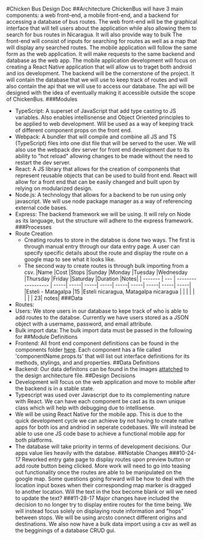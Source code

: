 #Chicken Bus Design Doc
##Architecture
ChickenBus will have 3 main components: a web front-end, a mobile front-end, and a backend for accessing a database of bus routes. The web front-end will be the graphical interface that will tell users about the application while also allowing them to search for bus routes in Nicaragua. It will also provide way to bulk The front-end will consist of inputs for searching for routes as well as a map that will display any searched routes.
The mobile application will follow the same form as the web application. It will make requests to the same backend and database as the web app. The mobile application development will focus on creating a React Native application that will allow us to traget both android and ios development.
The backend will be the cornerstone of the project. It will contain the database that we will use to keep track of routes and will also contain the api that we will use to access our database. The api will be designed with the idea of eventually making it accessible outside the scope of ChickenBus.
###Modules
- TypeScript: A superset of JavaScript that add type casting to JS variables. Also enables intellisnense and Object Oriented principles to be applied to web development. Will be used as a way of keeping track of different component props on the front end.
- Webpack: A bundler that will compile and combine all JS and TS (TypeScript) files into one dist file that will be served to the user. We will also use the webpack dev server for front end development due to its ability to "hot reload" allowing changes to be made without the need to restart the dev server.
- React: A JS library that allows for the creation of components that represent reusable objects that can be used to build front end. React will allow for a front end that can be easily changed and built upon by relying on modularized design.
- Node.js: A technology that allows for a backend to be run using only javascript. We will use node package manager as a way of referencing external code bases.
- Express: The backend framework we will be using. It will rely on Node as its language, but the structure will adhere to the express framework.
###Processes
- Route Creation
    - Creating routes to store in the databse is done two ways. The first is through manual entry through our data entry page. A user can specify specific details about the route and display the route on a google map to see what it looks like.
    - The second way to create routes is through bulk importing from a csv.
    |Name	|Cost	|Stops	|Sunday	|Monday	|Tuesday	|Wednesday	|Thursday	|Friday	|Saturday	|Duration	|Notes|
| ------- | --- | ------------------ | -----| -----| -----| -----| -----| -----| -----| -----| -----|
|Esteli - Matagalpa	|15	|Esteli nicaragua, Matagalpa nicaragua		|	| | | | | | | 23| notes|
###Data
- Routes: 
- Users: We store users in our database to kepe track of who is able to add routes to the databse. Currently we have users stored as a JSON object with a username, password, and email attribute.
- Bulk import data: The bulk import data must be passed in the following for
##Module Definitions
- Frontend: All front end component definitions can be found in the components folder [here](https://github.com/KyleMartin95/ChickenBus-Frontend/tree/master/src/components). Each component has a file called 'componentName.props.ts' that will list out interface definitions for its methods, stylings, and and properties.
##Data Definitions
- Backend: Our data definitons can be found in the images [attatched](./design-architecture-final.html) to the design architecture file.
##Design Decisions
- Development will focus on the web application and move to mobile after the backend is in a stable state.
- Typescript was used over Javascript due to its complementing nature with React. We can have each component be cast as its own unique class which will help with debugging due to intellisense.
- We will be using React Native for the mobile app. This is due to the quick development cycle we can achieve by not having to create native apps for both ios and andriod in seperate codebases. We will instead be able to use one JS code base to achieve a functional mobile app for both platforms.
- The database will take priority in terms of development decisions. Our apps value lies heavily with the databse.
##Notable Changes
###10-24-17
Reworked entry gate page to display routes upon preview button or add route button being clicked. More work will need to go into teasing out functionality once the routes are able to be manipulated on the google map. Some questions going forward will be how to deal with the location input boxes when their corresponding map marker is dragged to another location. Will the text in the box become blank or will we need to update the text?
###11-28-17
Major changes have included the decision to no longer try to display entire routes for the time being. We will instead focus solely on displaying route information and "hops" between stops. We will be using arcsto connect different origins and destinations. We also now have a bulk data import using a csv as well as the begginings of a database CRUD gui.
